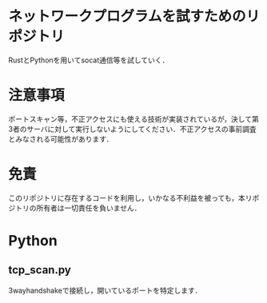 # ネットワークプログラムを試すためのリポジトリ

RustとPythonを用いてsocat通信等を試していく．

# 注意事項
ポートスキャン等，不正アクセスにも使える技術が実装されているが，決して第3者のサーバに対して実行しないようにしてください．不正アクセスの事前調査とみなされる可能性があります．

# 免責
このリポジトリに存在するコードを利用し，いかなる不利益を被っても，本リポジトリの所有者は一切責任を負いません．

# Python

## tcp_scan.py
3wayhandshakeで接続し，開いているポートを特定します．